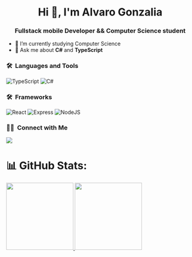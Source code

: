 <h1 align="center">Hi 👋, I'm Alvaro Gonzalia</h1>
<h3 align="center">Fullstack mobile Developer && Computer Science student</h3>
	

- 🌱 I’m currently studying Computer Science
- 💬 Ask me about **C#** and **TypeScript**

### 🛠 &nbsp;Languages and Tools
![TypeScript](https://img.shields.io/badge/typescript-00599C?style=for-the-badge&logo=typescript&logoColor=lightblue)
![C#](https://img.shields.io/badge/C%23-00599C?style=for-the-badge&logo=.net&logoColor=white)
<br/>

### 🛠 &nbsp;Frameworks
![React](https://img.shields.io/badge/react-00599C?style=for-the-badge&logo=react&logoColor=white)
![Express](https://img.shields.io/badge/express-00599C?style=for-the-badge&logo=express&logoColor=white)
![NodeJS](https://img.shields.io/badge/nodejs-00599C?style=for-the-badge&logo=node.js&logoColor=green)


### 🤝🏻 &nbsp;Connect with Me
<p>
<a href="https://www.linkedin.com/in/alvaro-gonzal%C3%ADa/"><img src="https://img.shields.io/badge/-Alvaro Gonzalia-0077B5?style=flat&logo=Linkedin&logoColor=white"/></a>
  
</p>


# 📊 GitHub Stats:
<a href="https://github.com/gonzalia">
  <img height="180em" src="https://github-readme-stats-eight-theta.vercel.app/api?username=gonzalia&show_icons=true&theme=prussian&include_all_commits=true&count_private=true"/>
  <img height="180em" src="https://github-readme-stats-eight-theta.vercel.app/api/top-langs/?username=gonzalia&layout=compact&langs_count=8&theme=prussian"/>
</a>





